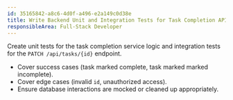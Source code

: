 ```yaml
---
id: 35165842-a8c6-4d0f-a496-e2a149c0d38e
title: Write Backend Unit and Integration Tests for Task Completion API
responsibleArea: Full-Stack Developer
---
```

Create unit tests for the task completion service logic and integration tests for the `PATCH /api/tasks/{id}` endpoint.
*   Cover success cases (task marked complete, task marked marked incomplete).
*   Cover edge cases (invalid `id`, unauthorized access).
*   Ensure database interactions are mocked or cleaned up appropriately.